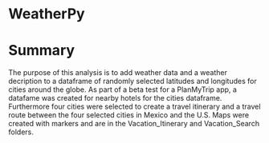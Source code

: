 # WeatherPy

# Summary
The purpose of this analysis is to add weather data and a weather decription to a dataframe of randomly selected latitudes and longitudes for cities around the globe. As part of a beta test for a PlanMyTrip app, a datafame was created for nearby hotels for the cities dataframe. Furthermore four cities were selected to create a travel itinerary and a travel route between the four selected cities in Mexico and the U.S. Maps were created with markers and are in the Vacation_Itinerary and Vacation_Search folders. 
